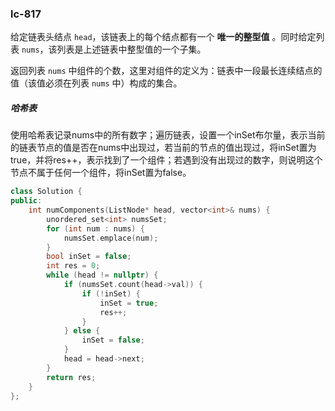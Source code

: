 ### lc-817

给定链表头结点 `head`，该链表上的每个结点都有一个 **唯一的整型值** 。同时给定列表 `nums`，该列表是上述链表中整型值的一个子集。

返回列表 `nums` 中组件的个数，这里对组件的定义为：链表中一段最长连续结点的值（该值必须在列表 `nums` 中）构成的集合。



##### 哈希表

使用哈希表记录nums中的所有数字；遍历链表，设置一个inSet布尔量，表示当前的链表节点的值是否在nums中出现过，若当前的节点的值出现过，将inSet置为true，并将res++，表示找到了一个组件；若遇到没有出现过的数字，则说明这个节点不属于任何一个组件，将inSet置为false。



```c++
class Solution {
public:
    int numComponents(ListNode* head, vector<int>& nums) {
        unordered_set<int> numsSet;
        for (int num : nums) {
            numsSet.emplace(num);
        }
        bool inSet = false;
        int res = 0;
        while (head != nullptr) {
            if (numsSet.count(head->val)) {
                if (!inSet) {
                    inSet = true;
                    res++;
                }
            } else {
                inSet = false;
            }
            head = head->next;
        }
        return res;
    }
};

```

